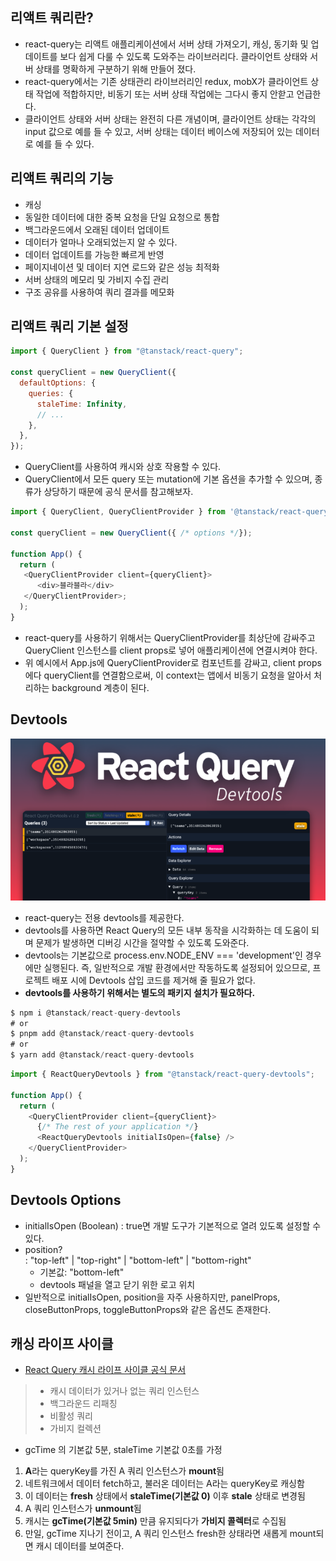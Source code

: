 ## 리액트 쿼리란?

- react-query는 리액트 애플리케이션에서 서버 상태 가져오기, 캐싱, 동기화 및 업데이트를 보다 쉽게 다룰 수 있도록 도와주는 라이브러리다. 클라이언트 상태와 서버 상태를 명확하게 구분하기 위해 만들어 졌다.
- react-query에서는 기존 상태관리 라이브러리인 redux, mobX가 클라이언트 상태 작업에 적합하지만, 비동기 또는 서버 상태 작업에는 그다시 좋지 안핟고 언급한다.
- 클라이언트 상태와 서버 상태는 완전히 다른 개념이며, 클라이언트 상태는 각각의 input 값으로 예를 들 수 있고, 서버 상태는 데이터 베이스에 저장되어 있는 데이터로 예를 들 수 있다.

## 리액트 쿼리의 기능

- 캐싱
- 동일한 데이터에 대한 중복 요청을 단일 요청으로 통합
- 백그라운드에서 오래된 데이터 업데이트
- 데이터가 얼마나 오래되었는지 알 수 있다.
- 데이터 업데이트를 가능한 빠르게 반영
- 페이지네이션 및 데이터 지연 로드와 같은 성능 최적화
- 서버 상태의 메모리 및 가비지 수집 관리
- 구조 공유를 사용하여 쿼리 결과를 메모화

## 리액트 쿼리 기본 설정

```javascript
import { QueryClient } from "@tanstack/react-query";

const queryClient = new QueryClient({
  defaultOptions: {
    queries: {
      staleTime: Infinity,
      // ...
    },
  },
});
```

- QueryClient를 사용하여 캐시와 상호 작용할 수 있다.
- QueryClient에서 모든 query 또는 mutation에 기본 옵션을 추가할 수 있으며, 종류가 상당하기 때문에 공식 문서를 참고해보자.

```javascript
import { QueryClient, QueryClientProvider } from '@tanstack/react-query';

const queryClient = new QueryClient({ /* options */});

function App() {
  return (
   <QueryClientProvider client={queryClient}>
      <div>블라블라</div>
   </QueryClientProvider>;
  );
}
```

- react-query를 사용하기 위해서는 QueryClientProvider를 최상단에 감싸주고 QueryClient 인스턴스를 client props로 넣어 애플리케이션에 연결시켜야 한다.
- 위 예시에서 App.js에 QueryClientProvider로 컴포넌트를 감싸고, client props에다 queryClient를 연결함으로써, 이 context는 앱에서 비동기 요청을 알아서 처리하는 background 계층이 된다.

## Devtools

![Devtools](image.png)

- react-query는 전용 devtools를 제공한다.
- devtools를 사용하면 React Query의 모든 내부 동작을 시각화하는 데 도움이 되며 문제가 발생하면 디버깅 시간을 절약할 수 있도록 도와준다.
- devtools는 기본값으로 process.env.NODE_ENV === 'development'인 경우에만 실행된다. 즉, 일반적으로 개발 환경에서만 작동하도록 설정되어 있으므로, 프로젝트 배포 시에 Devtools 삽입 코드를 제거해 줄 필요가 없다.
- **devtools를 사용하기 위해서는 별도의 패키지 설치가 필요하다.**

```javascript
$ npm i @tanstack/react-query-devtools
# or
$ pnpm add @tanstack/react-query-devtools
# or
$ yarn add @tanstack/react-query-devtools
```

```javascript
import { ReactQueryDevtools } from "@tanstack/react-query-devtools";

function App() {
  return (
    <QueryClientProvider client={queryClient}>
      {/* The rest of your application */}
      <ReactQueryDevtools initialIsOpen={false} />
    </QueryClientProvider>
  );
}
```

## Devtools Options

- initialIsOpen (Boolean)
  : true면 개발 도구가 기본적으로 열려 있도록 설정할 수 있다.
- position? <br/>
  : "top-left" | "top-right" | "bottom-left" | "bottom-right" <br/>
  - 기본값: "bottom-left"
  - devtools 패널을 열고 닫기 위한 로고 위치
- 일반적으로 initialIsOpen, position을 자주 사용하지만, panelProps, closeButtonProps, toggleButtonProps와 같은 옵션도 존재한다.

## 캐싱 라이프 사이클

- [React Query 캐시 라이프 사이클 공식 문서](https://tanstack.com/query/v5/docs/framework/react/guides/caching)

> - 캐시 데이터가 있거나 없는 쿼리 인스턴스
> - 백그라운드 리패칭
> - 비활성 쿼리
> - 가비지 컬렉션

- gcTime 의 기본값 5분, staleTime 기본값 0초를 가정

1. **A**라는 queryKey를 가진 A 쿼리 인스턴스가 **mount**됨
2. 네트워크에서 데이터 fetch하고, 불러온 데이터는 A라는 queryKey로 캐싱함
3. 이 데이터는 **fresh** 상태에서 **staleTime(기본값 0)** 이후 **stale** 상태로 변경됨
4. A 쿼리 인스턴스가 **unmount**됨
5. 캐시는 **gcTime(기본값 5min)** 만큼 유지되다가 **가비지 콜렉터**로 수집됨
6. 만일, gcTime 지나기 전이고, A 쿼리 인스턴스 fresh한 상태라면 새롭게 mount되면 캐시 데이터를 보여준다.
